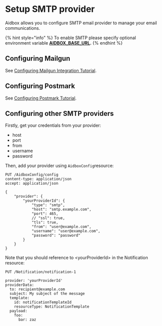 # Setup SMTP provider

Aidbox allows you to configure SMTP email provider to manage your email communications.

{% hint style="info" %}
To enable SMTP please specify optional environment variable [**AIDBOX\_BASE\_URL**](../../../reference/all-settings.md#web.base-url)**.**
{% endhint %}

## Configuring Mailgun

See [Configuring Mailgun Integration Tutorial](../../../tutorials/integration-toolkit-tutorials/mailgun-integration-tutorial.md).

## Configuring Postmark

See [Configuring Postmark Tutorial](../../../tutorials/integration-toolkit-tutorials/postmark-integration-tutorial.md).

## Configuring other SMTP providers

Firstly, get your credentials from your provider:

* host
* port
* from
* username
* password

Then, add your provider using `AidboxConfig`resource:&#x20;

```
PUT /AidboxConfig/config
content-type: application/json
accept: application/json

{
    "provider": {
        "yourProviderId": {
            "type": "smtp",
            "host": "smtp.example.com",
            "port": 465,
            // "ssl": true,
            "tls": true,
            "from": "user@example.com",
            "username": "user@example.com",
            "password": "password"
        }
    }
}
```

Note that you should reference to \<yourProviderId> in the Notification resource:

```
PUT /Notification/notification-1

provider: 'yourProviderId'
providerData:
  to: recipient@example.com
  subject: My subject of the message
  template:
    id: notificationTemplateId
    resourceType: NotificationTemplate
  payload:
    foo:
      bar: zaz
```
